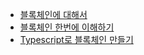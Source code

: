 * [블록체인에 대해서](https://github.com/ckdqja135/Typescript-restful-starter/blob/master/mdfile/2020-04-20/%EB%B8%94%EB%A1%9D%EC%B2%B4%EC%9D%B8%EC%97%90%20%EB%8C%80%ED%95%B4%EC%84%9C.md)
* [블록체인 한번에 이해하기](https://github.com/ckdqja135/Typescript-restful-starter/blob/master/mdfile/2020-04-20/%EB%B8%94%EB%A1%9D%EC%B2%B4%EC%9D%B8%20%ED%95%9C%EB%B2%88%EC%97%90%20%EC%9D%B4%ED%95%B4%ED%95%98%EA%B8%B0.md)
* [Typescript로 블록체인 만들기](https://github.com/ckdqja135/Typescript-restful-starter/blob/master/mdfile/2020-04-20/%EB%B8%94%EB%A1%9D%EC%B2%B4%EC%9D%B8%20%EB%A7%8C%EB%93%A4%EA%B8%B0.md)
